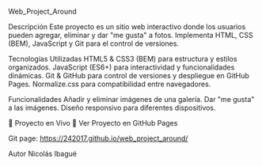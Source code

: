 Web_Project_Around

Descripción
Este proyecto es un sitio web interactivo donde los usuarios pueden agregar, eliminar y dar "me gusta" a fotos. Implementa HTML, CSS (BEM), JavaScript y Git para el control de versiones.

Tecnologías Utilizadas
HTML5 & CSS3 (BEM) para estructura y estilos organizados.
JavaScript (ES6+) para interactividad y funcionalidades dinámicas.
Git & GitHub para control de versiones y despliegue en GitHub Pages.
Normalize.css para compatibilidad entre navegadores.

Funcionalidades
Añadir y eliminar imágenes de una galería.
Dar "me gusta" a las imágenes.
Diseño responsivo para diferentes dispositivos.

🚀 Proyecto en Vivo
🔗 Ver Proyecto en GitHub Pages

Git page:
https://242017.github.io/web_project_around/

Autor
Nicolás Ibagué
